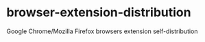 # browser-extension-distribution
Google Chrome/Mozilla Firefox browsers extension self-distribution

